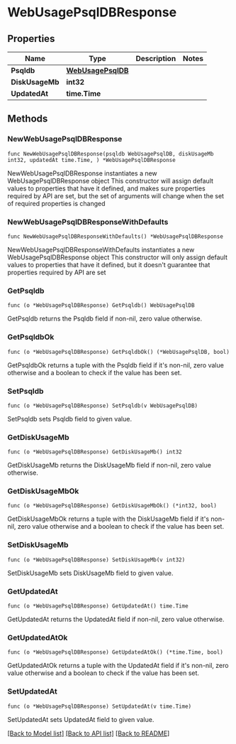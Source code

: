 # WebUsagePsqlDBResponse

## Properties

Name | Type | Description | Notes
------------ | ------------- | ------------- | -------------
**Psqldb** | [**WebUsagePsqlDB**](WebUsagePsqlDB.md) |  | 
**DiskUsageMb** | **int32** |  | 
**UpdatedAt** | **time.Time** |  | 

## Methods

### NewWebUsagePsqlDBResponse

`func NewWebUsagePsqlDBResponse(psqldb WebUsagePsqlDB, diskUsageMb int32, updatedAt time.Time, ) *WebUsagePsqlDBResponse`

NewWebUsagePsqlDBResponse instantiates a new WebUsagePsqlDBResponse object
This constructor will assign default values to properties that have it defined,
and makes sure properties required by API are set, but the set of arguments
will change when the set of required properties is changed

### NewWebUsagePsqlDBResponseWithDefaults

`func NewWebUsagePsqlDBResponseWithDefaults() *WebUsagePsqlDBResponse`

NewWebUsagePsqlDBResponseWithDefaults instantiates a new WebUsagePsqlDBResponse object
This constructor will only assign default values to properties that have it defined,
but it doesn't guarantee that properties required by API are set

### GetPsqldb

`func (o *WebUsagePsqlDBResponse) GetPsqldb() WebUsagePsqlDB`

GetPsqldb returns the Psqldb field if non-nil, zero value otherwise.

### GetPsqldbOk

`func (o *WebUsagePsqlDBResponse) GetPsqldbOk() (*WebUsagePsqlDB, bool)`

GetPsqldbOk returns a tuple with the Psqldb field if it's non-nil, zero value otherwise
and a boolean to check if the value has been set.

### SetPsqldb

`func (o *WebUsagePsqlDBResponse) SetPsqldb(v WebUsagePsqlDB)`

SetPsqldb sets Psqldb field to given value.


### GetDiskUsageMb

`func (o *WebUsagePsqlDBResponse) GetDiskUsageMb() int32`

GetDiskUsageMb returns the DiskUsageMb field if non-nil, zero value otherwise.

### GetDiskUsageMbOk

`func (o *WebUsagePsqlDBResponse) GetDiskUsageMbOk() (*int32, bool)`

GetDiskUsageMbOk returns a tuple with the DiskUsageMb field if it's non-nil, zero value otherwise
and a boolean to check if the value has been set.

### SetDiskUsageMb

`func (o *WebUsagePsqlDBResponse) SetDiskUsageMb(v int32)`

SetDiskUsageMb sets DiskUsageMb field to given value.


### GetUpdatedAt

`func (o *WebUsagePsqlDBResponse) GetUpdatedAt() time.Time`

GetUpdatedAt returns the UpdatedAt field if non-nil, zero value otherwise.

### GetUpdatedAtOk

`func (o *WebUsagePsqlDBResponse) GetUpdatedAtOk() (*time.Time, bool)`

GetUpdatedAtOk returns a tuple with the UpdatedAt field if it's non-nil, zero value otherwise
and a boolean to check if the value has been set.

### SetUpdatedAt

`func (o *WebUsagePsqlDBResponse) SetUpdatedAt(v time.Time)`

SetUpdatedAt sets UpdatedAt field to given value.



[[Back to Model list]](../README.md#documentation-for-models) [[Back to API list]](../README.md#documentation-for-api-endpoints) [[Back to README]](../README.md)


